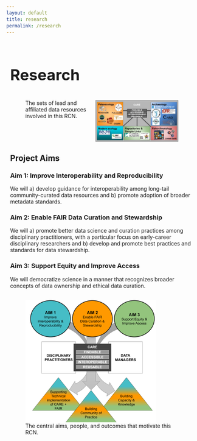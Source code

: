 ```yaml
---
layout: default
title: research
permalink: /research
---
```

<style>
.text-block-main {
  display: grid;
  grid-template-rows: auto auto auto;
  padding: 10px;
  }
</style>


<div class="text-block-main" style="flex-direction:column;flex-wrap:wrap;">
  <div class="text-block-right">
    <h1 style="font-size:40px;"> Research </h1>
  </div>
  <div class="text-block-right">
    <figure>
      <img src="./images/fairos-stakeholders.jpg" alt="Stakeholders" style="float:right;max-width:220px;">
      <figcaption>The sets of lead and affiliated data resources involved in this RCN. </figcaption>
    </figure>
  </div>
  
  <div class="text-block-right" style="flex-direction:row;flex-wrap:wrap;">
    <div class="text-block-right">
      <h2> Project Aims </h2>
    </div>
    <div class="text-block-right">
      <h3> Aim 1: Improve Interoperability and Reproducibility </h3>
      <p> We will a) develop guidance for interoperability among long-tail community-curated data resources and
      b) promote adoption of broader metadata standards. </p>
    </div>
    <div class="text-block-right">
      <h3> Aim 2: Enable FAIR Data Curation and Stewardship </h3>
      <p>  We will a) promote better data science and curation practices among disciplinary practitioners, with a particular focus on    early-career disciplinary         researchers and b) develop and promote best practices and standards for data stewardship. </p>
    </div>
    <div class="text-block-right">
      <h3> Aim 3: Support Equity and Improve Access </h3>
      <p> We will democratize science in a manner that recognizes broader concepts of data ownership and ethical data curation. </p>
    </div>
  </div>
 <div class="text-block-right">
  <figure>
    <img src="./images/rcn_aims.png" alt="goals" style="display:block" align="absbottom">
    <figcaption>The central aims, people, and outcomes that motivate this RCN. </figcaption>
  </figure>
 </div>
</div>
